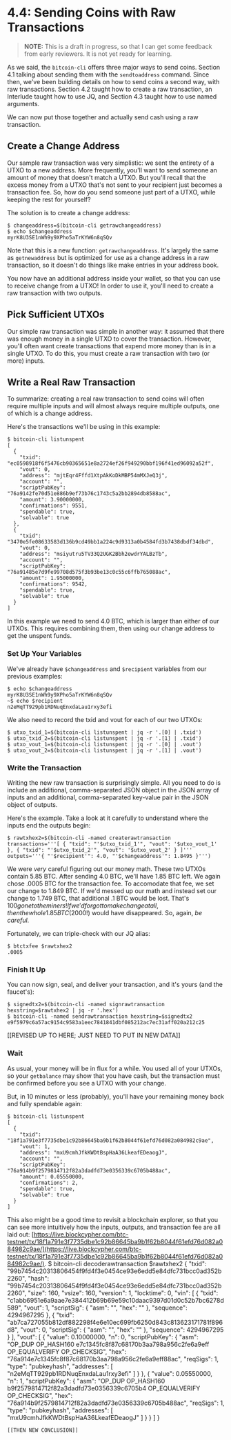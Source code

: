 # 4.4: Sending Coins with Raw Transactions

> **NOTE:** This is a draft in progress, so that I can get some feedback from early reviewers. It is not yet ready for learning.

As we said, the `bitcoin-cli` offers three major ways to send coins. Section 4.1 talking about sending them with the `sendtoaddress` command. Since then, we've been building details on how to send coins a second way, with raw transactions. Section 4.2 taught how to create a raw transaction, an Interlude taught how to use JQ, and Section 4.3 taught how to use named arguments.

We can now put those together and actually send cash using a raw transaction.

## Create a Change Address

Our sample raw transaction was very simplistic: we sent the entirety of a UTXO to a new address. More frequently, you'll want to send someone an amount of money that doesn't match a UTXO. But you'll recall that the excess money from a UTXO that's not sent to your recipient just becomes a transaction fee. So, how do you send someone just part of a UTXO, while keeping the rest for yourself?

The solution is to create a change address:
```
$ changeaddress=$(bitcoin-cli getrawchangeaddress)
$ echo $changeaddress
myrK8U3SE1nWh9y9XPho5aTrKYW6n8qSQv
```
Note that this is a new function: `getrawchangeaddress`. It's largely the same as `getnewaddress` but is optimized for use as a change address in a raw transaction, so it doesn't do things like make entries in your address book.

You now have an additional address inside your wallet, so that you can use to receive change from a UTXO! In order to use it, you'll need to create a raw transaction with two outputs. 

## Pick Sufficient UTXOs

Our simple raw transaction was simple in another way: it assumed that there was enough money in a single UTXO to cover the transaction. However, you'll often want create transactions that expend more money than is in a single UTXO. To do this, you must create a raw transaction with two (or more) inputs.

## Write a Real Raw Transaction

To summarize: creating a real raw transaction to send coins will often require multiple inputs and will almost always require multiple outputs, one of which is a change address.

Here's the transactions we'll be using in this example:
```
$ bitcoin-cli listunspent
[
  {
    "txid": "ec0598918f6f5476cb90365651e8a2724ef26f949290bbf196f41ed96092a52f",
    "vout": 0,
    "address": "mjtEqr4Fffd1XtpAkKoDkMBP54mMXJeQ3j",
    "account": "",
    "scriptPubKey": "76a9142fe70d51e886b9ef73b76c1743c5a2bb2894db8588ac",
    "amount": 3.90000000,
    "confirmations": 9551,
    "spendable": true,
    "solvable": true
  }, 
  {
    "txid": "3470e5fe08633583d136b9cd49bb1a224c9d9313a0b4584fd3b7438dbdf34dbd",
    "vout": 0,
    "address": "msiyutru5TV33Q2UGK2Bbh2ewdrYALBzTb",
    "account": "",
    "scriptPubKey": "76a91485e7d9fe99708d575f3b93be13c0c55c6ffb765088ac",
    "amount": 1.95000000,
    "confirmations": 9542,
    "spendable": true,
    "solvable": true
  }
]

```
In this example we need to send 4.0 BTC, which is larger than either of our UTXOs. This requires combining them, then using our change address to get the unspent funds.

### Set Up Your Variables

We've already have `$changeaddress` and `$recipient` variables from our previous examples:
```
$ echo $changeaddress
myrK8U3SE1nWh9y9XPho5aTrKYW6n8qSQv
~$ echo $recipient
n2eMqTT929pb1RDNuqEnxdaLau1rxy3efi
```
We also need to record the txid and vout for each of our two UTXOs:
```
$ utxo_txid_1=$(bitcoin-cli listunspent | jq -r '.[0] | .txid') 
$ utxo_txid_2=$(bitcoin-cli listunspent | jq -r '.[1] | .txid') 
$ utxo_vout_1=$(bitcoin-cli listunspent | jq -r '.[0] | .vout') 
$ utxo_vout_2=$(bitcoin-cli listunspent | jq -r '.[1] | .vout') 
```

### Write the Transaction

Writing the new raw transaction is surprisingly simple. All you need to do is include an additional, comma-separated JSON object in the JSON array of inputs and an additional, comma-separated key-value pair in the JSON object of outputs.

Here's the example. Take a look at it carefully to understand where the inputs end the outputs begin:
```
$ rawtxhex2=$(bitcoin-cli -named createrawtransaction transactions='''[ { "txid": "'$utxo_txid_1'", "vout": '$utxo_vout_1' }, { "txid": "'$utxo_txid_2'", "vout": '$utxo_vout_2' } ]''' outputs='''{ "'$recipient'": 4.0, "'$changeaddress'": 1.8495 }''')
```
We were _very_ careful figuring out our money math. These two UTXOs contain 5.85 BTC. After sending 4.0 BTC, we'll have 1.85 BTC left. We again chose .0005 BTC for the transaction fee. To accomodate that fee, we set our change to 1.849 BTC. If we'd messed up our math and instead set our change to 1.749 BTC, that additional .1 BTC would be lost. That's $100 gone to the miners! If we'd forgot to make change at all, then the whole 1.85 BTC ($2000!) would have disappeared. So, again, _be careful_. 

Fortunately, we can triple-check with our JQ alias:
```
$ btctxfee $rawtxhex2
.0005
```

### Finish It Up

You can now sign, seal, and deliver your transaction, and it's yours (and the faucet's):
```
$ signedtx2=$(bitcoin-cli -named signrawtransaction hexstring=$rawtxhex2 | jq -r '.hex')
$ bitcoin-cli -named sendrawtransaction hexstring=$signedtx2
e9f5979c6a57ac9154c9583a1eec7841841dbf085212ac7ec31aff020a212c25
```

[[REVISED UP TO HERE; JUST NEED TO PUT IN NEW DATA]]
### Wait

As usual, your money will be in flux for a while. You used all of your UTXOs, so your `getbalance` may show that you have cash, but the transaction must be confirmed before you see a UTXO with your change.

But, in 10 minutes or less (probably), you'll have your remaining money back and fully spendable again:
```
$ bitcoin-cli listunspent
[
  {
    "txid": "18f1a791e3f7735dbe1c92b86645ba9b1f62b8044f61efd76d082a084982c9ae",
    "vout": 1,
    "address": "mxU9cmhJfkKWDtBspHaA36LkeafEDeaogJ",
    "account": "",
    "scriptPubKey": "76a914b9f2579814712f82a3dadfd73e0356339c6705b488ac",
    "amount": 0.05550000,
    "confirmations": 2,
    "spendable": true,
    "solvable": true
  }
]
```

This also might be a good time to revisit a blockchain explorer, so that you can see more intuitively how the inputs, outputs, and transaction fee are all laid out: [https://live.blockcypher.com/btc-testnet/tx/18f1a791e3f7735dbe1c92b86645ba9b1f62b8044f61efd76d082a084982c9ae/](https://live.blockcypher.com/btc-testnet/tx/18f1a791e3f7735dbe1c92b86645ba9b1f62b8044f61efd76d082a084982c9ae/).
$ bitcoin-cli decoderawtransaction $rawtxhex2
{
  "txid": "99b7454c20313806454f9fd4f3e0454ce93e6edd5e84dfc731bcc0ad352b2260",
  "hash": "99b7454c20313806454f9fd4f3e0454ce93e6edd5e84dfc731bcc0ad352b2260",
  "size": 160,
  "vsize": 160,
  "version": 1,
  "locktime": 0,
  "vin": [
    {
      "txid": "c1abb6951e6a9aae7e384412b69b69e59c10daac9397d01d0c52b7bc6278d589",
      "vout": 1,
      "scriptSig": {
        "asm": "",
        "hex": ""
      },
      "sequence": 4294967295
    }, 
    {
      "txid": "ab7ca727055b812df882298f4e6e10ec699fb6250d843c813623171781f896d8",
      "vout": 0,
      "scriptSig": {
        "asm": "",
        "hex": ""
      },
      "sequence": 4294967295
    }
  ],
  "vout": [
    {
      "value": 0.10000000,
      "n": 0,
      "scriptPubKey": {
        "asm": "OP_DUP OP_HASH160 e7c1345fc8f87c68170b3aa798a956c2fe6a9eff OP_EQUALVERIFY OP_CHECKSIG",
        "hex": "76a914e7c1345fc8f87c68170b3aa798a956c2fe6a9eff88ac",
        "reqSigs": 1,
        "type": "pubkeyhash",
        "addresses": [
          "n2eMqTT929pb1RDNuqEnxdaLau1rxy3efi"
        ]
      }
    }, 
    {
      "value": 0.05550000,
      "n": 1,
      "scriptPubKey": {
        "asm": "OP_DUP OP_HASH160 b9f2579814712f82a3dadfd73e0356339c6705b4 OP_EQUALVERIFY OP_CHECKSIG",
        "hex": "76a914b9f2579814712f82a3dadfd73e0356339c6705b488ac",
        "reqSigs": 1,
        "type": "pubkeyhash",
        "addresses": [
          "mxU9cmhJfkKWDtBspHaA36LkeafEDeaogJ"
        ]
      }
    }
  ]
}
```
[[THEN NEW CONCLUSION]]
